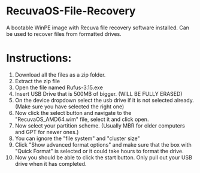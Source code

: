 # RecuvaOS-File-Recovery
A bootable WinPE image with Recuva file recovery software installed. Can be used to recover files from formatted drives.


# Instructions:
1. Download all the files as a zip folder.
2. Extract the zip file
3. Open the file named Rufus-3.15.exe
4. Insert USB Drive that is 500MB of bigger. (WILL BE FULLY ERASED)
5. On the device dropdown select the usb drive if it is not selected already. (Make sure you have selected the right one)
6. Now click the select button and navigate to the "RecuvaOS_AMD64.wim" file, select it and click open.
7. Now select your partition scheme. (Usually MBR for older computers and GPT for newer ones.)
8. You can ignore the "file system" and "cluster size"
9. Click "Show advanced format options" and make sure that the box with "Quick Format" is selected or it could take hours to format the drive.
10. Now you should be able to click the start button. Only pull out your USB drive when it has completed.
